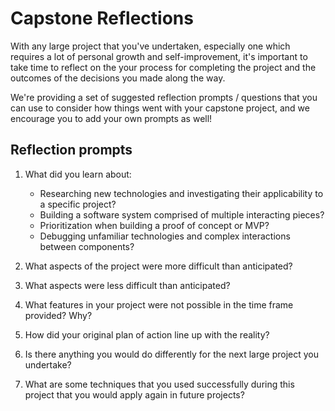 # Capstone Reflections
With any large project that you've undertaken, especially one which requires a lot of personal growth and self-improvement, it's important to take time to reflect on the your process for completing the project and the outcomes of the decisions you made along the way.

We're providing a set of suggested reflection prompts / questions that you can use to consider how things went with your capstone project, and we encourage you to add your own prompts as well!

## Reflection prompts
1. What did you learn about:
    * Researching new technologies and investigating their applicability to a specific project?
    * Building a software system comprised of multiple interacting pieces?
    * Prioritization when building a proof of concept or MVP?
    * Debugging unfamiliar technologies and complex interactions between components?

1. What aspects of the project were more difficult than anticipated?
1. What aspects were less difficult than anticipated?
1. What features in your project were not possible in the time frame provided? Why?

1. How did your original plan of action line up with the reality?
1. Is there anything you would do differently for the next large project you undertake?
1. What are some techniques that you used successfully during this project that you would apply again in future projects?
